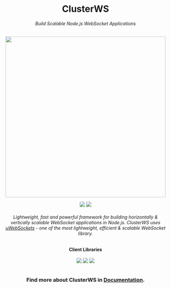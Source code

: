 <h1 align="center">ClusterWS</h1> 
<h6 align="center">Build Scalable Node.js WebSocket Applications</h6>

<p align="center">
 <img src="https://cdn.rawgit.com/goriunov/159120ca6a883d8d4e75543ec395d361/raw/f4c3c36ac1ab75beedcf73312272b60dac33ecfa/clusterws.svg" width="500">
</p>

<p align="center">
 <a title="NPM Version" href="https://badge.fury.io/js/clusterws"><img src="https://badge.fury.io/js/clusterws.svg"></a>
 <a title="GitHub version" href="https://badge.fury.io/gh/goriunov%2FClusterWS"><img src="https://badge.fury.io/gh/goriunov%2FClusterWS.svg"></a>
</p>

<h6 align="center">
    <i>Lightweight, fast and powerful framework for building horizontally & vertically scalable WebSocket applications in Node.js. ClusterWS uses <a href="https://github.com/uNetworking/uWebSockets">uWebSockets</a> - one of the most lightweight, efficient & scalable WebSocket library.</i>
</h6>

<h4 align="center">
    Client Libraries
</h4>

<p align="center">
    <a href="https://github.com/ClusterWS/ClusterWS-Client-Swift"><img src="https://u.cubeupload.com/goriunovd/swift.png" /></a>
    <a href="https://github.com/ClusterWS/ClusterWS-Client-Java"><img src="https://u.cubeupload.com/goriunovd/java.png" /></a>
    <a href="https://github.com/ClusterWS/ClusterWS-Client-JS"><img src="https://u.cubeupload.com/goriunovd/javascript.png" /></a>
</p>

<h1></h1>
<h3 align="center">
    Find more about ClusterWS in <a href="https://github.com/ClusterWS/ClusterWS/wiki"><strong>Documentation</strong></a>.
</h3>